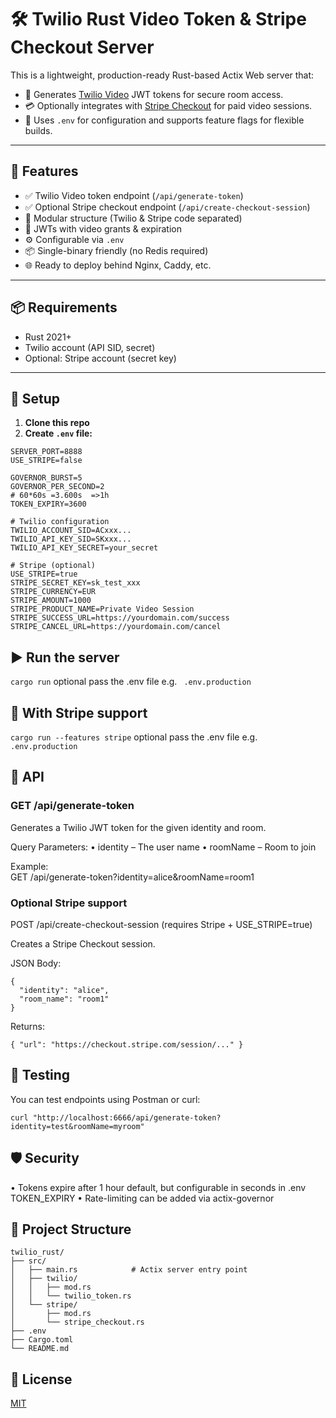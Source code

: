 # 🛠️ Twilio Rust Video Token & Stripe Checkout Server

This is a lightweight, production-ready Rust-based Actix Web server that:

- 🔐 Generates [Twilio Video](https://www.twilio.com/video) JWT tokens for secure room access.
- 💳 Optionally integrates with [Stripe Checkout](https://stripe.com/docs/payments/checkout) for paid video sessions.
- 🌱 Uses `.env` for configuration and supports feature flags for flexible builds.

---

## 🚀 Features

- ✅ Twilio Video token endpoint (`/api/generate-token`)
- ✅ Optional Stripe checkout endpoint (`/api/create-checkout-session`)
- 🧩 Modular structure (Twilio & Stripe code separated)
- 🔐 JWTs with video grants & expiration
- ⚙️ Configurable via `.env`
- 📦 Single-binary friendly (no Redis required)
- 🌐 Ready to deploy behind Nginx, Caddy, etc.

---

## 📦 Requirements

- Rust 2021+
- Twilio account (API SID, secret)
- Optional: Stripe account (secret key)

---

## 🔧 Setup

1. **Clone this repo**
2. **Create `.env` file:**

```env
SERVER_PORT=8888
USE_STRIPE=false

GOVERNOR_BURST=5
GOVERNOR_PER_SECOND=2
# 60*60s =3.600s  =>1h
TOKEN_EXPIRY=3600

# Twilio configuration
TWILIO_ACCOUNT_SID=ACxxx...
TWILIO_API_KEY_SID=SKxxx...
TWILIO_API_KEY_SECRET=your_secret

# Stripe (optional)
USE_STRIPE=true
STRIPE_SECRET_KEY=sk_test_xxx
STRIPE_CURRENCY=EUR
STRIPE_AMOUNT=1000
STRIPE_PRODUCT_NAME=Private Video Session
STRIPE_SUCCESS_URL=https://yourdomain.com/success
STRIPE_CANCEL_URL=https://yourdomain.com/cancel
```

## ▶️ Run the server   
`cargo run` optional pass the .env file e.g. ` .env.production`

## 🔸 With Stripe support
`cargo run --features stripe` optional pass the .env file e.g. ` .env.production`

## 📘 API
### GET /api/generate-token

Generates a Twilio JWT token for the given identity and room.

Query Parameters:
•	identity – The user name
•	roomName – Room to join

Example:  
GET /api/generate-token?identity=alice&roomName=room1

### Optional Stripe support

POST /api/create-checkout-session (requires Stripe + USE_STRIPE=true)

Creates a Stripe Checkout session.

JSON Body:
```
{
  "identity": "alice",
  "room_name": "room1"
}
```

Returns:

`{ "url": "https://checkout.stripe.com/session/..." }`


## 🧪 Testing

You can test endpoints using Postman or curl:

`curl "http://localhost:6666/api/generate-token?identity=test&roomName=myroom"`

## 🛡️ Security
•	Tokens expire after 1 hour default, but configurable in seconds in .env TOKEN_EXPIRY
•	Rate-limiting can be added via actix-governor

## 📁 Project Structure
```
twilio_rust/
├── src/
│   ├── main.rs            # Actix server entry point
│   ├── twilio/
│   │   ├── mod.rs
│   │   └── twilio_token.rs
│   └── stripe/
│       ├── mod.rs
│       └── stripe_checkout.rs
├── .env
├── Cargo.toml
└── README.md
```

## 📜 License

[MIT](LICENCE) 
